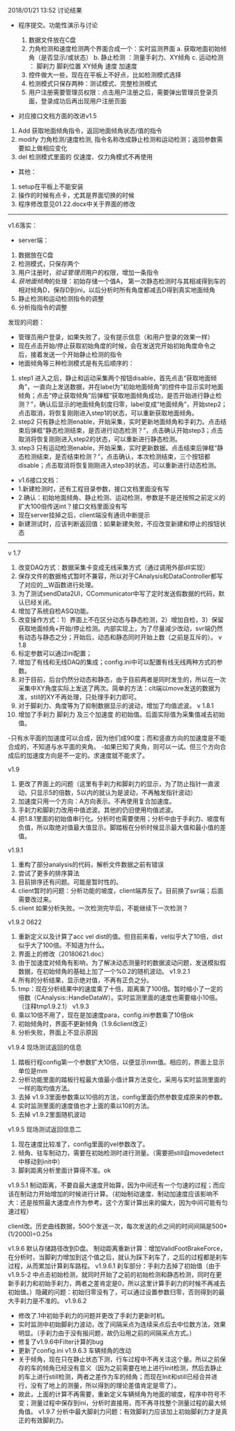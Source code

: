 2018/01/21 13:52  讨论结果

- 程序提交。功能性演示与讨论
  1. 数据文件放在C盘
  2. 力角检测和速度检测两个界面合成一个：实时监测界面
      a. 获取地面初始倾角（是否显示/或状态）
      b. 静止检测 ：测量手刹力、XY倾角
      c. 运动检测 ： 脚刹力  脚刹位置 XY倾角 速度 加速度  
  3. 控件做大一些，现在在平板上不好点，比如检测模式选择
  4. 检测模式只保存两种：测试模式、完整检测模式
  5. 用户注册需要管理员权限：点击用户注册之后，需要弹出管理员登录页面，登录成功后再出现用户注册页面

- 对应接口文档方面的改进v1.5
1. Add  获取地面倾角指令，返回地面倾角状态/值的指令
2. modify 
 力角检测/速度检测, 指令名称改成静止检测和运动检测；返回参数需要如上做相应变化
3. del
 检测模式里面的 仅速度、仅力角模式不再使用

- 其他：
1. setup在平板上不能安装
2. 操作的时候有点卡，尤其是界面切换的时候
3. 程序修改意见01.22.docx中关于界面的修改

--------------------
v1.6落实：
- server端：
1. 数据放在C盘
2. 检测模式，只保存两个
3. 用户注册时，*验证管理员*用户的权限，增加一条指令
4. *获地面倾角*的处理：初始存储一个值A， 第一次静态检测时与其相减得到车的相对倾角D，保存D到ini，以后分析时所有角度都减去D得到真实地面倾角
5. 静止检测和运动检测指令的调整
6. 分析指指令的调整

发现的问题：
- 管理员用户登录，如果失败了，没有提示信息（和用户登录的效果一样）
- 现在点击开始/停止获取初始角度的时候，会在发送完开始初始角度命令之后，接着发送一个开始静止检测的指令
- 地面倾角等三种检测模式是有先后顺序的：
1. step1 进入之后，静止和运动采集两个按钮disable，首先点击“获取地面倾角”，一直向上发送数据，并在label为“初始地面倾角”的控件中显示实时地面倾角；点击“停止获取倾角”后弹框“获取地面倾角成功，是否开始进行静止检测？”，确认后显示的地面倾角刻度归零，label变成“地面倾角”，开始step2；点击取消，将恢复刚刚进入step1的状态，可以重新获取地面倾角。
2. step2 只有静止检测enable，开始采集，实时更新地面倾角和手刹力。点击结束后弹框“静态检测结束，是否进行动态检测？”，点击确认开始step3；点击取消将恢复刚刚进入step2的状态，可以重新进行静态检测。
3. step3 只有运动检测enable，开始采集，实时更新数据。点击结束后弹框“静态检测结束，是否结束检测？”，点击确认，本次检测结束，三个按钮都disable；点击取消将恢复刚刚进入step3的状态，可以重新进行动态检测。
- v1.6接口文档：
- 1.新建检测时，还有工程目录参数，接口文档里面没有写
- 2.确认：初始地面倾角、静止检测、运动检测，参数是不是还按照之前定义的扩大100倍传送int？接口文档里面没有写
- 现在server挂掉之后，client端没有通讯中断提示
- 新建测试时，应该判断返回值：如果新建失败，不应改变新建和停止的按钮状态


-----
v 1.7  
1. 改变DAQ方式：数据采集卡变成无线采集方式（通过调用外部dll实现）
2. 保存文件的数据格式暂时不兼容，所以对于CAnalysis和DataController都写了对应的__W函数进行处理。
3. 为了测试sendData2UI，CCommunicator中写了定时发送假数据的代码，默认已经关闭。
4. 增加了系统自检ASQ功能。
5. 改变操作方式：1）界面上不在区分动态与静态检测，2）增加自检，3）保留获取地面倾角+开始/停止检测。内部实现上，为了尽量减少改动，svr端仍然有动态与静态之分；开始后，动态和静态同时开始上数（之前是互斥的）。
v 1.8
1. 标定参数可以通过ini配置；
2. 增加了有线和无线DAQ的集成；config.ini中可以配置有线无线两种方式的参数。
3. 对于目前，后台仍然分动态和静态，由于目前两者是同时发生的，所以在一次采集中XY角度实际上发送了两次。简单的方法：clt端以move发送的数据为准，still的XY不再处理，只处理手刹力即可。
4. 对于脚刹力、角度等为了抑制数据显示的波动，增加了均值滤波。
v 1.8.1
1. 增加了手刹力 脚刹力 及三个加速度 的初始值。后面实际值为采集值减去初始值。

-只有水平面的加速度可以合成，因为他们成90度；而和竖直方向的加速度是不能合成的，不知道与水平面的夹角。
-如果已知了夹角，则可以一试。但三个方向合成后的加速度方向是不一定的。求速度就不能求了。

v1.9
1. 更改了界面上的问题（这里有手刹力和脚刹力的显示，为了防止指针一直波动，只显示5的倍数，5以内的就认为是波动，不再触发指针波动）
2. 加速度只用一个方向：A方向表示。不再使用复合加速度。
3. 手刹力和脚刹力改用中值滤波。其他的仍旧使用均值滤波。
4. 把1.8.1里面的初始值串行化。分析时也需要使用；分析中由于手刹力、坡度有负值，所以取绝对值最大值显示。脚踏板在分析时候显示最大值和最小值的差值。

v1.9.1
1. 重构了部分analysis的代码，解析文件数据之前有错误
2. 尝试了更多的排序算法
3. 目前排序还有问题。可能是暂时性的。
4. client暂时的问题：分析功能的坡度，client端弄反了。目前换了svr端；后面需要改过来。
5. client 如果分析失败。一次检测完毕后，不能继续下一次检测？

v1.9.2 0622
1. 重新定义以及计算了acc vel dist的值。但目前来看，vel似乎大了10倍，dist似乎大了100倍。不知道为什么。
2. 界面上的修改（20180621.doc）
3. 由于加速度对倾角有影响，为了解决动态测量时的数据波动问题，发送模拟假数据，在初始倾角的基础上加了一个%0.2的随机波动。
v1.9.2.1
1. 所有的分析结果，显示绝对值，不再有正负之分。
2. tmp：现在分析结果中的速度乘了十倍，距离乘了100倍。暂时缩小了一定的倍数（CAnalysis::HandleDataW）。实时监测里面的速度也需要缩小10倍。（注释tmp1.9.2.1）
v1.9.3
1. 乘以10倍不用了，现在是加速度para，config.ini参数乘了10倍ok
2. 初始倾角时，界面不更新倾角（1.9.6client改正）
3. 分析失败，界面上不显示原因

v1.9.4 现场测试返回的信息
1. 踏板行程config第一个参数扩大10倍，以便显示mm值。相应的，界面上显示单位是mm
2. 分析功能里面的踏板行程最大值最小值计算方法变化，采用与实时监测里面的一样的取均值方法。
3. 去掉 v1.9.3里面参数乘以10倍的方法，config里面仍然参数变成原来的参数。
4. 实时监测里面的速度值也才上面的乘以10的方法。
5. 去掉 v1.9.2里面随机波动

v1.9.5 现场测试返回信息二
1. 现在速度比较准了，config里面的vel参数改了。
2. 倾角、驻车制动力，需要在初始检测时进行测量。（需要把still自movedetect中移动到init中）
3. 脚刹距离分析里面计算得不准。ok

v1.9.5.1
制动距离，不要自最大速度开始算，因为中间还有一个匀速的过程；而应该在制动力开始增加的时候进行计算。（初始制动速度、制动加速度应该影响不大：还是按照最大速度点作为参考。这个方案计算出来的偏大，因为中间可能有匀速过程）

client改。历史曲线数据，500个发送一次，每次发送的点之间的时间间隔是500*(1/2000)=0.25s

v1.9.6
默认存储路径改到D盘。
制动距离重新计算：增加ValidFootBrakeForce，在分析时，当脚刹力增加到这个值之后，就认为踩下刹车了，之后的过程都是刹车过程，从而累加计算刹车路程。
v1.9.6.1
刹车部分：手刹力去掉了初始值（由于v1.9.5-2 中点击初始检测，就同时开始了之前的初始检测和静态检测，同时在更新手刹力和初始手刹力，两者之差肯定是0，所以这里计算手刹力的时候不再减去初始值。）隐藏的问题：初始归零没有了，可以通过设置参数归零，否则得到的最大手刹力是不准的。
v1.9.6.2
- 修改了.1中初始手刹力的问题并更改了手刹力更新时机。
- 实时监测中初始脚刹力波动，改了间隔采点为连续采点后去中位数方法，效果明显。（手刹力由于没有报问题，故仍沿用之前的间隔采点方式。）
- 修复了v1.9.6中Filter计算的bug
- 更新了config.ini
v1.9.6.3 车辆倾角的改动
- 关于倾角，现在只在静止状态下测，行车过程中不再关注这个量。所以之前保存的车的倾角已经没有意义（因为之前需要在地上进行Init检测，然后去静止的车上进行still检测，两者之差作为车的倾角；而现在Init和still已经合并进行，没有了地上的测量，所以得到的理论差值肯定是零了）。
- 故此，上面的计算不再需要，重新定义车辆倾角为地面的坡度，程序中符号不变；测量过程中保存到ini，分析时直接用，而不再寻找整个测量过程的最大倾角值。
v1.9.7 分析中最大脚刹力问题：有效脚刹力应该加上初始脚刹力才是真正的有效脚刹力。